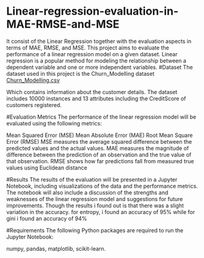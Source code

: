 # Linear-regression-evaluation-in-MAE-RMSE-and-MSE
It consist of the Linear Regression together with the evaluation aspects in terms of MAE, RMSE, and MSE.
This project aims to evaluate the performance of a linear regression model on a given dataset. Linear regression is a popular method for modeling the relationship between a dependent variable and one or more independent variables.
#Dataset
The dataset used in this project is the Churn_Modelling dataset [Churn_Modelling.csv](https://github.com/Levi-Lamar/Linear-regression-evaluation-in-MAE-RMSE-and-MSE/files/10927715/Churn_Modelling.csv)

Which contains information about the customer details. The dataset includes 10000 instances and 13 attributes including the CreditScore of customers registered.

#Evaluation Metrics
The performance of the linear regression model will be evaluated using the following metrics:

Mean Squared Error (MSE)
Mean Absolute Error (MAE)
Root Mean Square Error (RMSE)
MSE measures the average squared difference between the predicted values and the actual values. MAE measures the magnitude of difference between the prediction of an observation and the true value of that observation. RMSE shows how far predictions fall from measured true values using Euclidean distance

#Results
The results of the evaluation will be presented in a Jupyter Notebook, including visualizations of the data and the performance metrics. The notebook will also include a discussion of the strengths and weaknesses of the linear regression model and suggestions for future improvements.
Though the results i found out is that there was a slight variation in the accuracy. for entropy, i found an accuracy of 95% while for gini i found an accuracy of 94%

#Requirements
The following Python packages are required to run the Jupyter Notebook:

numpy,
pandas,
matplotlib,
scikit-learn.
